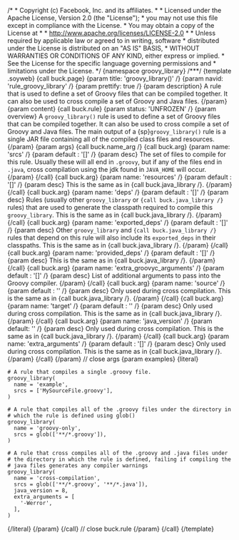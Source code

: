 /\* \* Copyright (c) Facebook, Inc. and its affiliates. \* \* Licensed
under the Apache License, Version 2.0 (the \"License\"); \* you may not
use this file except in compliance with the License. \* You may obtain a
copy of the License at \* \* http://www.apache.org/licenses/LICENSE-2.0
\* \* Unless required by applicable law or agreed to in writing,
software \* distributed under the License is distributed on an \"AS IS\"
BASIS, \* WITHOUT WARRANTIES OR CONDITIONS OF ANY KIND, either express
or implied. \* See the License for the specific language governing
permissions and \* limitations under the License. \*/ {namespace
groovy_library} /\*\*\*/ {template .soyweb} {call buck.page} {param
title: \'groovy_library()\' /} {param navid: \'rule_groovy_library\' /}
{param prettify: true /} {param description} A rule that is used to
define a set of Groovy files that can be compiled together. It can also
be used to cross compile a set of Groovy and Java files. {/param} {param
content} {call buck.rule} {param status: \'UNFROZEN\' /} {param
overview} A `groovy_library()` rule is used to define a set of Groovy
files that can be compiled together. It can also be used to cross
compile a set of Groovy and Java files. The main output of a
{sp}`groovy_library()` rule is a single JAR file containing all of the
compiled class files and resources. {/param} {param args} {call
buck.name_arg /} {call buck.arg} {param name: \'srcs\' /} {param default
: \'\[\]\' /} {param desc} The set of files to compile for this rule.
Usually these will all end in `.groovy`, but if any of the files end in
`.java`, cross compilation using the jdk found in `JAVA_HOME` will
occur. {/param} {/call} {call buck.arg} {param name: \'resources\' /}
{param default : \'\[\]\' /} {param desc} This is the same as in {call
buck.java_library /}. {/param} {/call} {call buck.arg} {param name:
\'deps\' /} {param default : \'\[\]\' /} {param desc} Rules (usually
other `groovy_library` or `{call buck.java_library /}` rules) that are
used to generate the classpath required to compile this
`groovy_library`. This is the same as in {call buck.java_library /}.
{/param} {/call} {call buck.arg} {param name: \'exported_deps\' /}
{param default : \'\[\]\' /} {param desc} Other `groovy_library` and
`{call buck.java_library /}` rules that depend on this rule will also
include its `exported_deps` in their classpaths. This is the same as in
{call buck.java_library /}. {/param} {/call} {call buck.arg} {param
name: \'provided_deps\' /} {param default : \'\[\]\' /} {param desc}
This is the same as in {call buck.java_library /}. {/param} {/call}
{call buck.arg} {param name: \'extra_groovyc_arguments\' /} {param
default : \'\[\]\' /} {param desc} List of additional arguments to pass
into the Groovy compiler. {/param} {/call} {call buck.arg} {param name:
\'source\' /} {param default : \'\' /} {param desc} Only used during
cross compilation. This is the same as in {call buck.java_library /}.
{/param} {/call} {call buck.arg} {param name: \'target\' /} {param
default : \'\' /} {param desc} Only used during cross compilation. This
is the same as in {call buck.java_library /}. {/param} {/call} {call
buck.arg} {param name: \'java_version\' /} {param default: \'\' /}
{param desc} Only used during cross compilation. This is the same as in
{call buck.java_library /}. {/param} {/call} {call buck.arg} {param
name: \'extra_arguments\' /} {param default : \'\[\]\' /} {param desc}
Only used during cross compilation. This is the same as in {call
buck.java_library /}. {/param} {/call} {/param} // close args {param
examples} {literal}

``` {.prettyprint .lang-py}
# A rule that compiles a single .groovy file.
groovy_library(
  name = 'example',
  srcs = ['MySourceFile.groovy'],
)
```

``` {.prettyprint .lang-py}
# A rule that compiles all of the .groovy files under the directory in
# which the rule is defined using glob()
groovy_library(
  name = 'groovy-only',
  srcs = glob(['**/*.groovy']),
)
```

``` {.prettyprint .lang-py}
# A rule that cross compiles all of the .groovy and .java files under
# the directory in which the rule is defined, failing if compiling the
# java files generates any compiler warnings
groovy_library(
  name = 'cross-compilation',
  srcs = glob(['**/*.groovy', '**/*.java']),
  java_version = 8,
  extra_arguments = [
    '-Werror',
  ],
)
```

{/literal} {/param} {/call} // close buck.rule {/param} {/call}
{/template}
